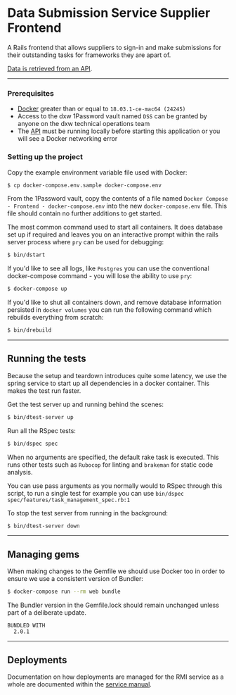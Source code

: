# Data Submission Service Supplier Frontend

A Rails frontend that allows suppliers to sign-in and make submissions for their outstanding tasks for frameworks they are apart of.

[Data is retrieved from an API](https://github.com/dxw/DataSubmissionServiceAPI/).

---

### Prerequisites

- [Docker](https://docs.docker.com/docker-for-mac) greater than or equal to `18.03.1-ce-mac64 (24245)`
- Access to the dxw 1Password vault named `DSS` can be granted by anyone on the dxw technical operations team
- The [API](https://github.com/dxw/DataSubmissionServiceAPI) must be running locally before starting this application or you will see a Docker networking error

### Setting up the project

Copy the example environment variable file used with Docker:

```bash
$ cp docker-compose.env.sample docker-compose.env
```

From the 1Password vault, copy the contents of a file named `Docker Compose - Frontend - docker-compose.env` into the new `docker-compose.env` file. This file should contain no further additions to get started.

The most common command used to start all containers. It does database set up if required and leaves you on an interactive prompt within the rails server process where `pry` can be used for debugging:

```bash
$ bin/dstart
```

If you'd like to see all logs, like `Postgres` you can use the conventional docker-compose command - you will lose the ability to use `pry`:

```bash
$ docker-compose up
```

If you'd like to shut all containers down, and remove database information persisted in `docker volumes` you can run the following command which rebuilds everything from scratch:

```bash
$ bin/drebuild
```

---

## Running the tests

Because the setup and teardown introduces quite some latency, we use the spring service to
start up all dependencies in a docker container. This makes the test run faster.

Get the test server up and running behind the scenes:

```bash
$ bin/dtest-server up
```

Run all the RSpec tests:

```bash
$ bin/dspec spec
```

When no arguments are specified, the default rake task is executed. This runs other tests such as `Rubocop` for linting and `brakeman` for static code analysis.

You can use pass arguments as you normally would to RSpec through this script, to run a single test for example you can use `bin/dspec spec/features/task_management_spec.rb:1`

To stop the test server from running in the background:

```bash
$ bin/dtest-server down
```

---

## Managing gems

When making changes to the Gemfile we should use Docker too in order to ensure we use a consistent version of Bundler:

```bash
$ docker-compose run --rm web bundle
```

The Bundler version in the Gemfile.lock should remain unchanged unless part of a deliberate update.

```
BUNDLED WITH
  2.0.1
```

---

## Deployments

Documentation on how deployments are managed for the RMI service as a whole are documented within the [service manual](https://crown-commercial-service.github.io/ReportMI-service-manual/#/deployments).

